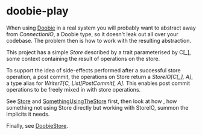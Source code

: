 # doobie-play

When using [Doobie](https://github.com/tpolecat/doobie) in a real system you will probably want to
abstract away from *ConnectionIO*, a Doobie type, so it
doesn't leak out all over your codebase. The problem then is how to work with the resulting abstraction.

This project has a simple *Store* described by a trait
parameterised by C[_], some context containing the result
of operations on the store.

To support the idea of side-effects performed after a
successful store operation, a post commit, the operations
on Store return a *StoreIO[C[_], A]*, a type alias for
 *WriterT[C, List[PostCommit], A]*. This enables post commit
operations to be freely mixed in with store operations. 

See [Store](src/main/scala/org/channing/Store.scala) and 
[SomethingUsingTheStore](src/main/scala/org/channing/SomethingUsingTheStore.scala) first, then 
look at how [](src/main/scala/org/channing/Service.scala), how something not using Store directly
but working with StoreIO, summon the implicits it needs.
 
Finally, see [DoobieStore](src/main/scala/org/channing/DoobieStore.scala).